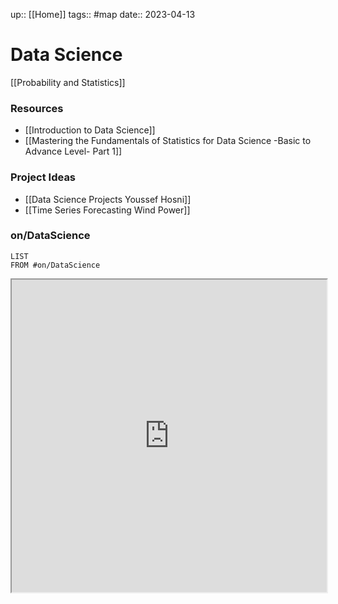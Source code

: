 up:: [[Home]]
tags:: #map
date:: 2023-04-13

# Data Science

[[Probability and Statistics]]

### Resources
- [[Introduction to Data Science]]
- [[Mastering the Fundamentals of Statistics for Data Science -Basic to Advance Level- Part 1]]

### Project Ideas
- [[Data Science Projects Youssef Hosni]]
- [[Time Series Forecasting Wind Power]]

### on/DataScience 

```dataview
LIST
FROM #on/DataScience 
```


<iframe width=100% height=500vh src="https://en.wikipedia.org/wiki/Data_science"></iframe>
